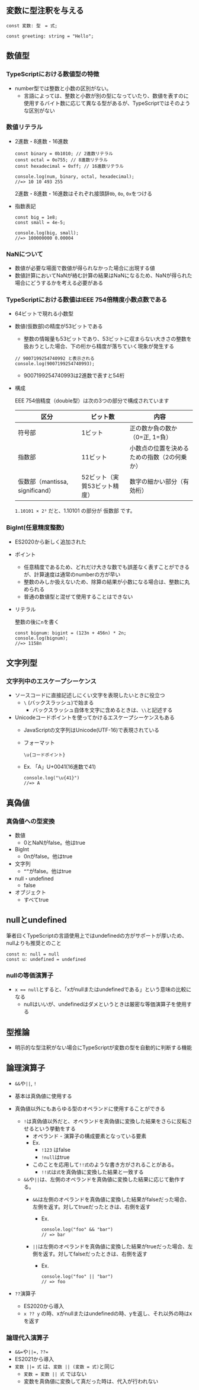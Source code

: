 ## 変数に型注釈を与える

```tsx
const 変数: 型　= 式;

const greeting: string = "Hello";
```

## 数値型

### TypeScriptにおける数値型の特徴

- number型では整数と小数の区別がない。
    - 言語によっては、整数と小数が別の型になっていたり、数値を表すのに使用するバイト数に応じて異なる型があるが、TypeScriptではそのような区別がない

### 数値リテラル

- 2進数・8進数・16進数
    
    ```tsx
    const binary = 0b1010; // 2進数リテラル
    const octal = 0o755; // 8進数リテラル
    const hexadecimal = 0xff; // 16進数リテラル
    
    console.log(num, binary, octal, hexadecimal);
    //=> 10 10 493 255
    ```
    
    2進数・8進数・16進数はそれぞれ接頭辞`0b`, `0o`, `0x`をつける
    
- 指数表記
    
    ```tsx
    const big = 1e8;
    const small = 4e-5;
    
    console.log(big, small);
    //=> 100000000 0.00004
    ```
    

### NaNについて

- 数値が必要な場面で数値が得られなかった場合に出現する値
- 数値計算においてNaNが絡む計算の結果はNaNになるため、NaNが得られた場合にどうするかを考える必要がある

### TypeScriptにおける数値はIEEE 754倍精度小数点数である

- 64ビットで現れる小数型
- 数値(仮数部)の精度が53ビットである
    - 整数の情報量も53ビットであり、53ビットに収まらない大きさの整数を扱おうとした場合、下の桁から精度が落ちていく現象が発生する
    
    ```tsx
    // 9007199254740992 と表示される
    console.log(9007199254740993);
    ```
    
    - 9007199254740993は2進数で表すと54桁
- 構成
    
    EEE 754倍精度（double型）は次の3つの部分で構成されています
    
    | 区分 | ビット数 | 内容 |
    | --- | --- | --- |
    | 符号部 | 1ビット | 正の数か負の数か（0=正, 1=負） |
    | 指数部 | 11ビット | 小数点の位置を決めるための指数（2の何乗か） |
    | 仮数部（mantissa, significand） | 52ビット（実質53ビット精度） | 数字の細かい部分（有効桁） |
    
    `1.10101 × 2³` だと、1.10101 の部分が 仮数部 です。
    

### BigInt(任意精度整数)

- ES2020から新しく追加された
- ポイント
    - 任意精度であるため、どれだけ大きな数でも誤差なく表すことができるが、計算速度は通常のnumberの方が早い
    - 整数のみしか扱えないため、除算の結果が小数になる場合は、整数に丸められる
    - 普通の数値型と混ぜて使用することはできない
- リテラル
    
    整数の後に`n`を書く
    
    ```tsx
    const bignum: bigint = (123n + 456n) * 2n;
    console.log(bignum);
    //=> 1158n
    ```
    

## 文字列型

### 文字列中のエスケープシーケンス

- ソースコードに直接記述しにくい文字を表現したいときに役立つ
    - `\` (バックスラッシュ)で始まる
        - バックスラッシュ自体を文字に含めるときは、`\\`と記述する
- Unicodeコードポイントを使ってかけるエスケープシーケンスもある
    - JavaScriptの文字列はUnicode(UTF-16)で表現されている
    - フォーマット
        
        `\u{コードポイント}`
        
    - Ex. 「A」U+0041(16進数で41)
        
        ```tsx
        console.log("\u{41}")
        //=> A
        ```
        

## 真偽値

### 真偽値への型変換

- 数値
    - 0とNaNがfalse。他はtrue
- BigInt
    - 0nがfalse。他はtrue
- 文字列
    - `“”`がfalse。他はtrue
- null・undefined
    - false
- オブジェクト
    - すべてtrue

## nullとundefined

筆者曰くTypeScriptの言語使用上ではundefinedの方がサポートが厚いため、nullよりも推奨とのこと

```tsx
const n: null = null
const u: undefined = undefined
```

### nullの等価演算子

- `x == null`とすると、「xがnullまたはundefinedである」という意味の比較になる
    - nullはいいが、undefinedはダメというときは厳密な等価演算子を使用する

## 型推論

- 明示的な型注釈がない場合にTypeScriptが変数の型を自動的に判断する機能

## 論理演算子

- `&&`や`||`, `!`
- 基本は真偽値に使用する
- 真偽値以外にもあらゆる型のオペランドに使用することができる
    - `!`は真偽値以外だと、オペランドを真偽値に変換した結果をさらに反転させるという挙動をする
        - オペランド - 演算子の構成要素となっている要素
        - Ex.
            - `!123` はfalse
            - `!null`はtrue
        - このことを応用して`!!式`のような書き方がされることがある。
            - `!!式`は`式`を真偽値に変換した結果と一致する
    - `&&`や`||`は、左側のオペランドを真偽値に変換した結果に応じて動作する。
        - `&&`は左側のオペランドを真偽値に変換した結果がfalseだった場合、左側を返す。対してtrueだったときは、右側を返す
            - Ex.
                
                ```tsx
                console.log("foo" && "bar")
                // => bar
                ```
                
        - `||`は左側のオペランドを真偽値に変換した結果がtrueだった場合、左側を返す。対してfalseだったときは、右側を返す
            - Ex.
                
                ```tsx
                console.log("foo" || "bar")
                // => foo
                ```
                
- `??`演算子
    - ES2020から導入
    - `x ?? y` の時、xがnullまたはundefinedの時、yを返し、それ以外の時はxを返す

### 論理代入演算子

- `&&=`や`||=,` `??=`
- ES2021から導入
- `変数 ||= 式` は、`変数 || (変数 = 式)`と同じ
    - `変数 = 変数 || 式` ではない
    - 変数を真偽値に変換して真だった時は、代入が行われない
